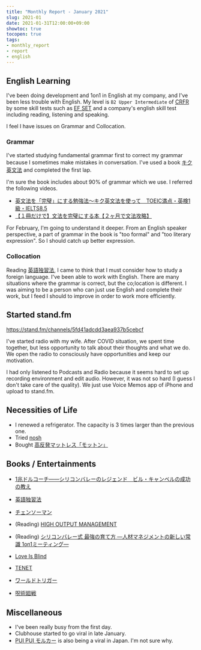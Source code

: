 ```yaml
---
title: "Monthly Report - January 2021"
slug: 2021-01
date: 2021-01-31T12:00:00+09:00
showtoc: true
tocopen: true
tags:
- monthly_report
- report
- english
---
```


## English Learning

I've been doing development and 1on1 in English at my company, and I've been less trouble with English. My level is `B2 Upper Intermediate` of [CRFR](https://en.wikipedia.org/wiki/Common_European_Framework_of_Reference_for_Languages) by some skill tests such as [EF SET](http://efset.org/) and a company's english skill test including reading, listening and speaking.

I feel I have issues on Grammar and Collocation.

### Grammar
  
I've started studying fundamental grammar first to correct my grammar because I sometimes make mistakes in conversation. I've used a book [キク英文法](https://amzn.to/3aikxtZ) and completed the first lap.

I'm sure the book includes about 90% of grammar which we use. I referred the following videos. 

- [英文法を「完璧」にする勉強法～キク英文法を使って　TOEIC満点・英検1級・IELTS8.5](https://youtu.be/GFJ8iOVdM9w)
- [【１冊だけで】文法を完璧にする本【２ヶ月で文法攻略】](https://youtu.be/HTI8d2GRO2Y)

For February, I'm going to understand it deeper.
From an English speaker perspective, a part of grammar in the book is "too formal" and "too literary expression". So I should catch up better expression. 

### Collocation

Reading [英語独習法](/self-learning-english/), I came to think that I must consider how to study a foreign language. I've been able to work with English. There are many situations where the grammar is correct, but the co;location is different. I was aiming to be a person who can just use English and complete their work, but I feed I should to improve in order to work more efficiently. 

## Started stand.fm

https://stand.fm/channels/5fd41adcdd3aea937b5cebcf

I've started radio with my wife. After COVID situation, we spent time together, but less opportunity to talk about their thoughts and what we do. We open the radio to consciously have opportunities and keep our motivation.

I had only listened to Podcasts and Radio because it seems hard to set up recording environment and edit audio. However, it was not so hard (I guess I don't take care of the quality). We just use Voice Memos app of iPhone and upload to stand.fm.

## Necessities of Life

- I renewed a refrigerator. The capacity is 3 times larger than the previous one.
- Tried [nosh](https://nosh.jp/)
- Bought [高反発マットレス「モットン」](https://motton-japan.com/motton/)

## Books / Entertainments

- [1兆ドルコーチ――シリコンバレーのレジェンド　ビル・キャンベルの成功の教え](https://amzn.to/3tm2xrk)
- [英語独習法](https://amzn.to/3teIZ7W)
- [チェンソーマン](https://amzn.to/3cmSQml)
- (Reading) [HIGH OUTPUT MANAGEMENT](https://amzn.to/3csa7e2)
- (Reading) [シリコンバレー式 最強の育て方 ―人材マネジメントの新しい常識 1on1ミーティング―](https://amzn.to/3tdNcJ6)

- [Love Is Blind](https://www.netflix.com/title/80996601)
- [TENET](https://amzn.to/3tbY8Hd)
- [ワールドトリガー](https://www.netflix.com/browse?jbv=80149562)
- [呪術廻戦](https://www.netflix.com/title/81278456)

## Miscellaneous

- I've been really busy from the first day.
- Clubhouse started to go viral in late January.
- [PUI PUI モルカー](https://www.youtube.com/watch?v=7Dr14FJvYmw) is also being a viral in Japan. I'm not sure why.

